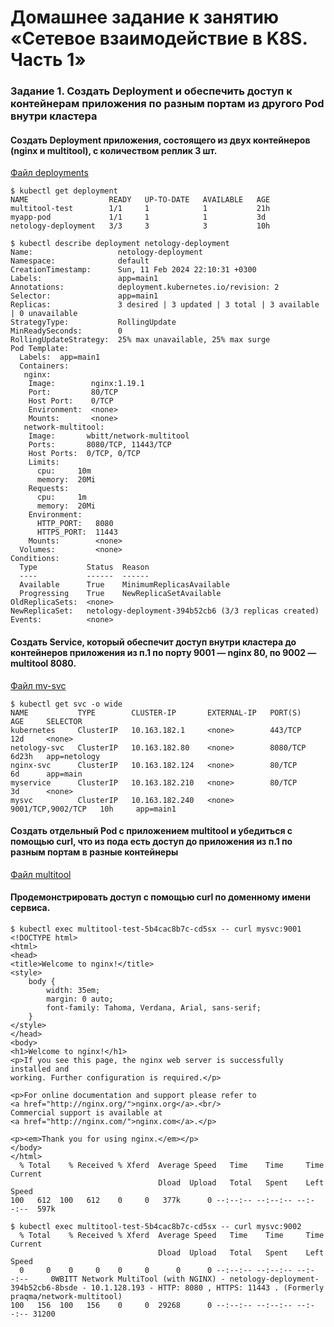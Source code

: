 # Домашнее задание к занятию «Сетевое взаимодействие в K8S. Часть 1»
### Задание 1. Создать Deployment и обеспечить доступ к контейнерам приложения по разным портам из другого Pod внутри кластера
#### Создать Deployment приложения, состоящего из двух контейнеров (nginx и multitool), с количеством реплик 3 шт.

[Файл deployments](https://github.com/dikalov/devops-28/blob/main/kuber-homeworks/1.4%20/file%20/deployments.yaml)
```
$ kubectl get deployment
NAME                  READY   UP-TO-DATE   AVAILABLE   AGE
multitool-test        1/1     1            1           21h
myapp-pod             1/1     1            1           3d
netology-deployment   3/3     3            3           10h
```
```
$ kubectl describe deployment netology-deployment
Name:                   netology-deployment
Namespace:              default
CreationTimestamp:      Sun, 11 Feb 2024 22:10:31 +0300
Labels:                 app=main1
Annotations:            deployment.kubernetes.io/revision: 2
Selector:               app=main1
Replicas:               3 desired | 3 updated | 3 total | 3 available | 0 unavailable
StrategyType:           RollingUpdate
MinReadySeconds:        0
RollingUpdateStrategy:  25% max unavailable, 25% max surge
Pod Template:
  Labels:  app=main1
  Containers:
   nginx:
    Image:        nginx:1.19.1
    Port:         80/TCP
    Host Port:    0/TCP
    Environment:  <none>
    Mounts:       <none>
   network-multitool:
    Image:       wbitt/network-multitool
    Ports:       8080/TCP, 11443/TCP
    Host Ports:  0/TCP, 0/TCP
    Limits:
      cpu:     10m
      memory:  20Mi
    Requests:
      cpu:     1m
      memory:  20Mi
    Environment:
      HTTP_PORT:   8080
      HTTPS_PORT:  11443
    Mounts:        <none>
  Volumes:         <none>
Conditions:
  Type           Status  Reason
  ----           ------  ------
  Available      True    MinimumReplicasAvailable
  Progressing    True    NewReplicaSetAvailable
OldReplicaSets:  <none>
NewReplicaSet:   netology-deployment-394b52cb6 (3/3 replicas created)
Events:          <none>
```
#### Создать Service, который обеспечит доступ внутри кластера до контейнеров приложения из п.1 по порту 9001 — nginx 80, по 9002 — multitool 8080.
[Файл mv-svc](https://github.com/dikalov/devops-28/blob/main/kuber-homeworks/1.4%20/file%20/my-svc.yaml)
```
$ kubectl get svc -o wide
NAME           TYPE        CLUSTER-IP       EXTERNAL-IP   PORT(S)             AGE     SELECTOR
kubernetes     ClusterIP   10.163.182.1     <none>        443/TCP             12d     <none>
netology-svc   ClusterIP   10.163.182.80    <none>        8080/TCP            6d23h   app=netology
nginx-svc      ClusterIP   10.163.182.124   <none>        80/TCP              6d      app=main
myservice      ClusterIP   10.163.182.210   <none>        80/TCP              3d      <none>
mysvc          ClusterIP   10.163.182.240   <none>        9001/TCP,9002/TCP   10h     app=main1
```
#### Создать отдельный Pod с приложением multitool и убедиться с помощью curl, что из пода есть доступ до приложения из п.1 по разным портам в разные контейнеры
[Файл multitool](https://github.com/dikalov/devops-28/blob/main/kuber-homeworks/1.4%20/file%20/mtools.yaml)

#### Продемонстрировать доступ с помощью curl по доменному имени сервиса.
```
$ kubectl exec multitool-test-5b4cac8b7c-cd5sx -- curl mysvc:9001
<!DOCTYPE html>
<html>
<head>
<title>Welcome to nginx!</title>
<style>
    body {
        width: 35em;
        margin: 0 auto;
        font-family: Tahoma, Verdana, Arial, sans-serif;
    }
</style>
</head>
<body>
<h1>Welcome to nginx!</h1>
<p>If you see this page, the nginx web server is successfully installed and
working. Further configuration is required.</p>

<p>For online documentation and support please refer to
<a href="http://nginx.org/">nginx.org</a>.<br/>
Commercial support is available at
<a href="http://nginx.com/">nginx.com</a>.</p>

<p><em>Thank you for using nginx.</em></p>
</body>
</html>
  % Total    % Received % Xferd  Average Speed   Time    Time     Time  Current
                                 Dload  Upload   Total   Spent    Left  Speed
100   612  100   612    0     0   377k      0 --:--:-- --:--:-- --:--:--  597k
```
```
$ kubectl exec multitool-test-5b4cac8b7c-cd5sx -- curl mysvc:9002
  % Total    % Received % Xferd  Average Speed   Time    Time     Time  Current
                                 Dload  Upload   Total   Spent    Left  Speed
  0     0    0     0    0     0      0      0 --:--:-- --:--:-- --:--:--     0WBITT Network MultiTool (with NGINX) - netology-deployment-394b52cb6-8bsde - 10.1.128.193 - HTTP: 8080 , HTTPS: 11443 . (Formerly praqma/network-multitool)
100   156  100   156    0     0  29268      0 --:--:-- --:--:-- --:--:-- 31200
```




